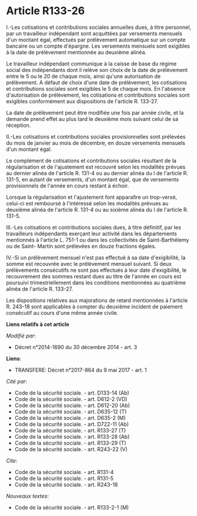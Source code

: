 # Article R133-26

I.-Les cotisations et contributions sociales annuelles dues, à titre personnel, par un travailleur indépendant sont
acquittées par versements mensuels d'un montant égal, effectués par prélèvement automatique sur un compte bancaire ou un
compte d'épargne. Les versements mensuels sont exigibles à la date de prélèvement mentionnée au deuxième alinéa. 

Le travailleur indépendant communique à la caisse de base du régime social des indépendants dont il relève son choix de la
date de prélèvement entre le 5 ou le 20 de chaque mois, ainsi qu'une autorisation de prélèvement. A défaut de choix d'une
date de prélèvement, les cotisations et contributions sociales sont exigibles le 5 de chaque mois. En l'absence
d'autorisation de prélèvement, les cotisations et contributions sociales sont exigibles conformément aux dispositions de
l'article R. 133-27. 

La date de prélèvement peut être modifiée une fois par année civile, et la demande prend effet au plus tard le deuxième mois
suivant celui de sa réception. 

II.-Les cotisations et contributions sociales provisionnelles sont prélevées du mois de janvier au mois de décembre, en douze
versements mensuels d'un montant égal. 

Le complément de cotisations et contributions sociales résultant de la régularisation et de l'ajustement est recouvré selon
les modalités prévues au dernier alinéa de l'article R. 131-4 ou au dernier alinéa du I de l'article R. 131-5, en autant de
versements, d'un montant égal, que de versements provisionnels de l'année en cours restant à échoir. 

Lorsque la régularisation et l'ajustement font apparaître un trop-versé, celui-ci est remboursé à l'intéressé selon les
modalités prévues au deuxième alinéa de l'article R. 131-4 ou au sixième alinéa du I de l'article R. 131-5. 

III.-Les cotisations et contributions sociales dues, à titre définitif, par les travailleurs indépendants exerçant leur
activité dans les départements mentionnés à l'article L. 751-1 ou dans les collectivités de Saint-Barthélemy ou de Saint-
Martin sont prélevées en douze fractions égales. 

IV.-Si un prélèvement mensuel n'est pas effectué à sa date d'exigibilité, la somme est recouvrée avec le prélèvement mensuel
suivant. Si deux prélèvements consécutifs ne sont pas effectués à leur date d'exigibilité, le recouvrement des sommes restant
dues au titre de l'année en cours est poursuivi trimestriellement dans les conditions mentionnées au quatrième alinéa de
l'article R. 133-27. 

Les dispositions relatives aux majorations de retard mentionnées à l'article R. 243-18 sont applicables à compter du deuxième
incident de paiement consécutif au cours d'une même année civile.

**Liens relatifs à cet article**

_Modifié par_:

  - Décret n°2014-1690 du 30 décembre 2014 - art. 3

**Liens**:

  - TRANSFERE: Décret n°2017-864 du 9 mai 2017 - art. 1

_Cité par_:

  - Code de la sécurité sociale. - art. D133-14 (Ab)
  - Code de la sécurité sociale. - art. D612-2 (VD)
  - Code de la sécurité sociale. - art. D612-20 (Ab)
  - Code de la sécurité sociale. - art. D635-12 (T)
  - Code de la sécurité sociale. - art. D635-2 (M)
  - Code de la sécurité sociale. - art. D722-11 (Ab)
  - Code de la sécurité sociale. - art. R133-27 (T)
  - Code de la sécurité sociale. - art. R133-28 (Ab)
  - Code de la sécurité sociale. - art. R133-29 (T)
  - Code de la sécurité sociale. - art. R243-22 (V)

_Cite_:

  - Code de la sécurité sociale. - art. R131-4
  - Code de la sécurité sociale. - art. R131-5
  - Code de la sécurité sociale. - art. R243-18

_Nouveaux textes_:

  - Code de la sécurité sociale. - art. R133-2-1 (M)
